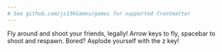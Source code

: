 ```yaml
---
# See github.com/js13kGames/games for supported frontmatter
---
```

Fly around and shoot your friends, legally!  Arrow keys to fly, spacebar to shoot and respawn.  Bored?  Asplode yourself with the z key!